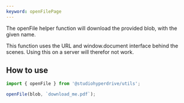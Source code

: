 ```yaml
---
keyword: openFilePage
---
```


The openFile helper function will download the provided blob, with the given name.

This function uses the URL and window.document interface behind the scenes.
Using this on a server will therefor not work.

## How to use

```typescript
import { openFile } from '@studiohyperdrive/utils';

openFile(blob, `download_me.pdf`);
```
